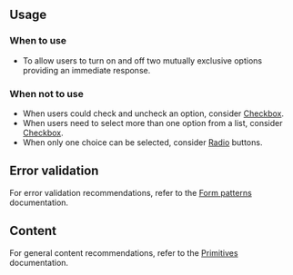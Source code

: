 ## Usage

### When to use

- To allow users to turn on and off two mutually exclusive options providing an immediate response.

### When not to use

- When users could check and uncheck an option, consider [Checkbox](/components/form/checkbox).
- When users need to select more than one option from a list, consider [Checkbox](/components/form/checkbox).
- When only one choice can be selected, consider [Radio](/components/form/radio) buttons.

## Error validation

For error validation recommendations, refer to the [Form patterns](/patterns/form-patterns?tab=validation) documentation.

## Content

For general content recommendations, refer to the [Primitives](/components/form/primitives) documentation.